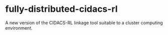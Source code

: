 # fully-distributed-cidacs-rl
A new version of the CIDACS-RL linkage tool suitable to a cluster computing environment. 
